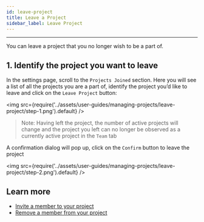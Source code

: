 ```yaml
---
id: leave-project
title: Leave a Project
sidebar_label: Leave Project
---
```


---

You can leave a project that you no longer wish to be a part of.

## 1. Identify the project you want to leave

In the settings page, scroll to the `Projects Joined` section. Here you will see a list of all the projects you are a part of, identify the project you’d like to leave and click on the `Leave Project` button:

<img src={require('../assets/user-guides/managing-projects/leave-project/step-1.png').default} />

> Note: Having left the project, the number of active projects will change and the project you left can no longer be observed as a currently active project in the `Team` tab

A confirmation dialog will pop up, click on the `Confirm` button to leave the project

<img src={require('../assets/user-guides/managing-projects/leave-project/step-2.png').default} />

## Learn more

- [Invite a member to your project](invite-team-member.md)
- [Remove a member from your project](remove-team-member.md)
